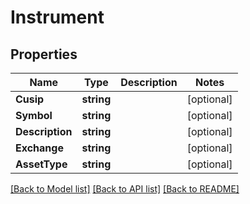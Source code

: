 # Instrument

## Properties

Name | Type | Description | Notes
------------ | ------------- | ------------- | -------------
**Cusip** | **string** |  | [optional] 
**Symbol** | **string** |  | [optional] 
**Description** | **string** |  | [optional] 
**Exchange** | **string** |  | [optional] 
**AssetType** | **string** |  | [optional] 

[[Back to Model list]](../README.md#documentation-for-models) [[Back to API list]](../README.md#documentation-for-api-endpoints) [[Back to README]](../README.md)


